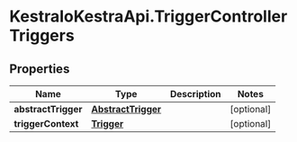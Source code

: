 # KestraIoKestraApi.TriggerControllerTriggers

## Properties

Name | Type | Description | Notes
------------ | ------------- | ------------- | -------------
**abstractTrigger** | [**AbstractTrigger**](AbstractTrigger.md) |  | [optional] 
**triggerContext** | [**Trigger**](Trigger.md) |  | [optional] 


